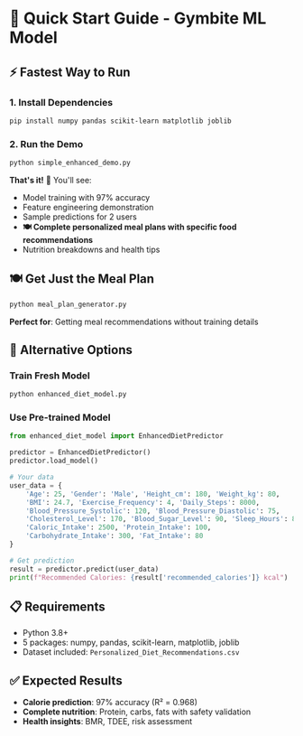 # 🚀 Quick Start Guide - Gymbite ML Model

## ⚡ Fastest Way to Run

### 1. Install Dependencies
```bash
pip install numpy pandas scikit-learn matplotlib joblib
```

### 2. Run the Demo
```bash
python simple_enhanced_demo.py
```

**That's it!** 🎉 You'll see:
- Model training with 97% accuracy
- Feature engineering demonstration  
- Sample predictions for 2 users
- **🍽️ Complete personalized meal plans with specific food recommendations**
- Nutrition breakdowns and health tips

## 🍽️ Get Just the Meal Plan
```bash
python meal_plan_generator.py
```
**Perfect for**: Getting meal recommendations without training details

## 🔄 Alternative Options

### Train Fresh Model
```bash
python enhanced_diet_model.py
```

### Use Pre-trained Model
```python
from enhanced_diet_model import EnhancedDietPredictor

predictor = EnhancedDietPredictor()
predictor.load_model()

# Your data
user_data = {
    'Age': 25, 'Gender': 'Male', 'Height_cm': 180, 'Weight_kg': 80,
    'BMI': 24.7, 'Exercise_Frequency': 4, 'Daily_Steps': 8000,
    'Blood_Pressure_Systolic': 120, 'Blood_Pressure_Diastolic': 75,
    'Cholesterol_Level': 170, 'Blood_Sugar_Level': 90, 'Sleep_Hours': 8,
    'Caloric_Intake': 2500, 'Protein_Intake': 100,
    'Carbohydrate_Intake': 300, 'Fat_Intake': 80
}

# Get prediction
result = predictor.predict(user_data)
print(f"Recommended Calories: {result['recommended_calories']} kcal")
```

## 📋 Requirements
- Python 3.8+
- 5 packages: numpy, pandas, scikit-learn, matplotlib, joblib
- Dataset included: `Personalized_Diet_Recommendations.csv`

## ✅ Expected Results
- **Calorie prediction**: 97% accuracy (R² = 0.968)
- **Complete nutrition**: Protein, carbs, fats with safety validation
- **Health insights**: BMR, TDEE, risk assessment

